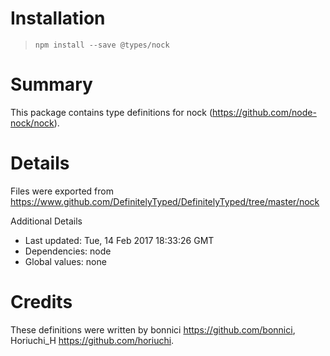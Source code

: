 # Installation
> `npm install --save @types/nock`

# Summary
This package contains type definitions for nock (https://github.com/node-nock/nock).

# Details
Files were exported from https://www.github.com/DefinitelyTyped/DefinitelyTyped/tree/master/nock

Additional Details
 * Last updated: Tue, 14 Feb 2017 18:33:26 GMT
 * Dependencies: node
 * Global values: none

# Credits
These definitions were written by bonnici <https://github.com/bonnici>, Horiuchi_H <https://github.com/horiuchi>.
